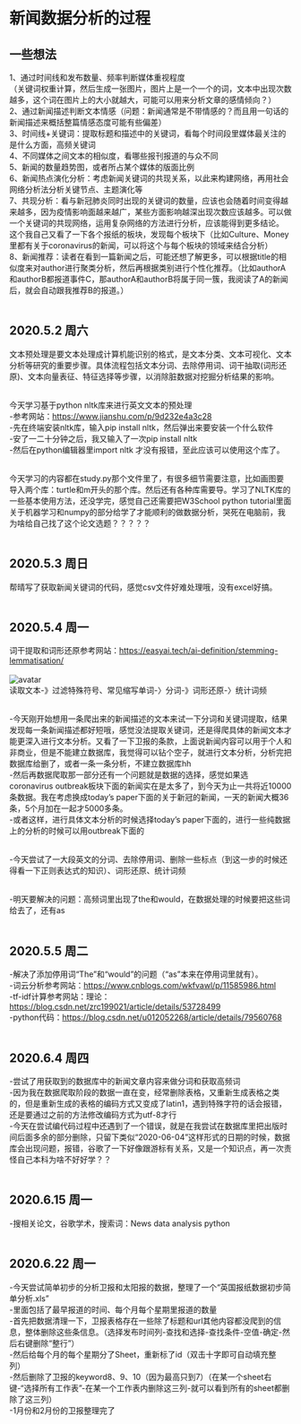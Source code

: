 # 新闻数据分析的过程

## 一些想法
1、通过时间线和发布数量、频率判断媒体重视程度<br>
（关键词权重计算，然后生成一张图片，图片上是一个一个的词，文本中出现次数越多，这个词在图片上的大小就越大，可能可以用来分析文章的感情倾向？）<br>
2、通过新闻描述判断文本情感（问题：新闻通常是不带情感的？而且用一句话的新闻描述来概括整篇情感态度可能有些偏差）<br>
3、时间线+关键词：提取标题和描述中的关键词，看每个时间段里媒体最关注的是什么方面，高频关键词<br>
4、不同媒体之间文本的相似度，看哪些报刊报道的与众不同<br>
5、新闻的数量趋势图，或者所占某个媒体的版面比例<br>
6、新闻热点演化分析：考虑新闻关键词的共现关系，以此来构建网络，再用社会网络分析法分析关键节点、主题演化等<br>
7、共现分析：看与新冠肺炎同时出现的关键词的数量，应该也会随着时间变得越来越多，因为疫情影响面越来越广，某些方面影响越深出现次数应该越多。可以做一个关键词的共现网络，运用复杂网络的方法进行分析，应该能得到更多结论。
这个我自己又看了一下各个报纸的板块，发现每个板块下（比如Culture、Money里都有关于coronavirus的新闻，可以将这个与每个板块的领域来结合分析）<br>
8、新闻推荐：读者在看到一篇新闻之后，可能还想了解更多，可以根据title的相似度来对author进行聚类分析，然后再根据类别进行个性化推荐。（比如authorA和authorB都报道事件C，那authorA和authorB将属于同一簇，我阅读了A的新闻后，就会自动跟我推荐B的报道。）<br><br>

## 2020.5.2 周六
文本预处理是要文本处理成计算机能识别的格式，是文本分类、文本可视化、文本分析等研究的重要步骤。具体流程包括文本分词、去除停用词、词干抽取(词形还原)、文本向量表征、特征选择等步骤，以消除脏数据对挖掘分析结果的影响。<br><br>

今天学习基于python nltk库来进行英文文本的预处理<br>
-参考网站：https://www.jianshu.com/p/9d232e4a3c28<br>
-先在终端安装nltk库，输入pip install nltk，然后弹出来要安装一个什么软件<br>
-安了一二十分钟之后，我又输入了一次pip install nltk<br>
-然后在python编辑器里import nltk 才没有报错，至此应该可以使用这个库了。<br><br>

今天学习的内容都在study.py那个文件里了，有很多细节需要注意，比如画图要导入两个库：turtle和m开头的那个库。然后还有各种库需要导。学习了NLTK库的一些基本使用方法，还没学完，感觉自己还需要把W3School python tutorial里面关于机器学习和numpy的部分给学了才能顺利的做数据分析，哭死在电脑前，我为啥给自己找了这个论文选题？？？？？<br><br>

## 2020.5.3 周日
帮晴写了获取新闻关键词的代码，感觉csv文件好难处理哦，没有excel好搞。<br><br>

## 2020.5.4 周一
词干提取和词形还原参考网站：https://easyai.tech/ai-definition/stemming-lemmatisation/ <br><br>
![avatar](https://easy-ai.oss-cn-shanghai.aliyuncs.com/2019-08-15-weizhi.png)<br>
读取文本-》过滤特殊符号、常见缩写单词-〉分词-》词形还原-〉统计词频<br><br>

-今天刚开始想用一条爬出来的新闻描述的文本来试一下分词和关键词提取，结果发现每一条新闻描述都好短哦，感觉没法提取关键词，还是得爬具体的新闻文本才能更深入进行文本分析。又看了一下卫报的条款，上面说新闻内容可以用于个人和非商业，但是不能建立数据库，我觉得可以钻个空子，就进行文本分析，分析完把数据库给删了，或者一条一条分析，不建立数据库hh<br>
-然后再数据爬取那一部分还有一个问题就是数据的选择，感觉如果选coronavirus outbreak板块下面的新闻实在是太多了，到今天为止一共将近10000条数据。我在考虑换成today’s paper下面的关于新冠的新闻，一天的新闻大概36条，5个月加在一起才5000多条。<br>
-或者这样，进行具体文本分析的时候选择today’s paper下面的，进行一些纯数据上的分析的时候可以用outbreak下面的 <br><br>

-今天尝试了一大段英文的分词、去除停用词、删除一些标点（到这一步的时候还得看一下正则表达式的知识）、词形还原、统计词频 <br><br>

-明天要解决的问题：高频词里出现了the和would，在数据处理的时候要把这些词给去了，还有as <br><br>

## 2020.5.5 周二
-解决了添加停用词“The”和“would”的问题（“as”本来在停用词里就有）。<br>
-词云分析参考网站：https://www.cnblogs.com/wkfvawl/p/11585986.html <br>
-tf-idf计算参考网站：理论：https://blog.csdn.net/zrc199021/article/details/53728499 <br>
-python代码：https://blog.csdn.net/u012052268/article/details/79560768 <br><br>

## 2020.6.4 周四
-尝试了用获取到的数据库中的新闻文章内容来做分词和获取高频词<br>
-因为我在数据爬取阶段的数据一直在变，经常删除表格，又重新生成表格之类的，但是重新生成的表格的编码方式又变成了latin1，遇到特殊字符的话会报错，还是要通过之前的方法修改编码方式为utf-8才行<br>
-今天在尝试编代码过程中还遇到了一个错误，就是在我尝试在数据库里把出版时间后面多余的部分删除，只留下类似“2020-06-04”这样形式的日期的时候，数据库会出现问题，报错，谷歌了一下好像跟游标有关系，又是一个知识点，再一次责怪自己本科为啥不好好学？？<br><br>

## 2020.6.15 周一
-搜相关论文，谷歌学术，搜索词：News data analysis python <br><br>

## 2020.6.22 周一
-今天尝试简单初步的分析卫报和太阳报的数据，整理了一个“英国报纸数据初步简单分析.xls” <br>
-里面包括了最早报道的时间、每个月每个星期里报道的数量 <br>
-首先把数据清理一下，卫报表格存在一些除了标题和url其他内容都没爬到的信息，整体删除这些条信息。（选择发布时间列-查找和选择-查找条件-空值-确定-然后右键删除“整行”）<br>
-然后给每个月的每个星期分了Sheet，重新标了id（双击十字即可自动填充整列）<br>
-然后删除了卫报的keyword8、9、10（因为最高只到7）（在某一个sheet右键-“选择所有工作表”-在某一个工作表内删除这三列-就可以看到所有的sheet都删除了这三列）<br>
-1月份和2月份的卫报整理完了<br><br>
